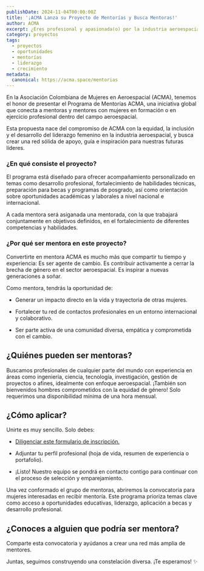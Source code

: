 ```yaml
---
publishDate: 2024-11-04T00:00:00Z
title: '¡ACMA Lanza su Proyecto de Mentorías y Busca Mentoras!'
author: ACMA
excerpt: ¿Eres profesional y apasionada(o) por la industria aeroespacial? ¿Tienes el deseo de compartir tu conocimiento y dejar un legado inspirador? ¡Esta es tu oportunidad!
category: proyectos
tags:
  - proyectos  
  - oportunidades  
  - mentorías  
  - liderazgo  
  - crecimiento
metadata:
  canonical: https://acma.space/mentorias
---
```


En la Asociación Colombiana de Mujeres en Aeroespacial (ACMA), tenemos el honor de presentar el Programa de Mentorías ACMA, una iniciativa global que conecta a mentoras y mentores con mujeres en formación o en ejercicio profesional dentro del campo aeroespacial.

Esta propuesta nace del compromiso de ACMA con la equidad, la inclusión y el desarrollo del liderazgo femenino en la industria aeroespacial, y busca crear una red sólida de apoyo, guía e inspiración para nuestras futuras líderes.

### ¿En qué consiste el proyecto? 

El programa está diseñado para ofrecer acompañamiento personalizado en temas como desarrollo profesional, fortalecimiento de habilidades técnicas, preparación para becas y programas de posgrado, así como orientación sobre oportunidades académicas y laborales a nivel nacional e internacional.

A cada mentora será asiganada una mentorada, con la que trabajará conjuntamente en objetivos definidos, en el fortalecimiento de diferentes competencias y habilidades.

### ¿Por qué ser mentora en este proyecto? 

Convertirte en mentora ACMA es mucho más que compartir tu tiempo y experiencia: Es ser agente de cambio. Es contribuir activamente a cerrar la brecha de género en el sector aeroespacial. Es inspirar a nuevas generaciones a soñar.

Como mentora, tendrás la oportunidad de:

* Generar un impacto directo en la vida y trayectoria de otras mujeres.

* Fortalecer tu red de contactos profesionales en un entorno internacional y colaborativo.

* Ser parte activa de una comunidad diversa, empática y comprometida con el cambio.

## ¿Quiénes pueden ser mentoras? 

Buscamos profesionales de cualquier parte del mundo con experiencia en áreas como ingeniería, ciencia, tecnología, investigación, gestión de proyectos o afines, idealmente con enfoque aeroespacial.
¡También son bienvenidos hombres comprometidos con la equidad de género!
Solo requerimos una disponibilidad mínima de una hora mensual.

## ¿Cómo aplicar?

Unirte es muy sencillo. Solo debes:

* [Diligenciar este formulario de inscripción.]()

* Adjuntar tu perfil profesional (hoja de vida, resumen de experiencia o portafolio).

* ¡Listo! Nuestro equipo se pondrá en contacto contigo para continuar con el proceso de selección y emparejamiento.


Una vez conformado el grupo de mentoras, abriremos la convocatoria para mujeres interesadas en recibir mentoría. Este programa prioriza temas clave como acceso a oportunidades educativas, liderazgo, aplicación a becas y desarrollo profesional.

## ¿Conoces a alguien que podría ser mentora?

Comparte esta convocatoria y ayúdanos a crear una red más amplia de mentores.

Juntas, seguimos construyendo una constelación diversa. ¡Te esperamos! ✨